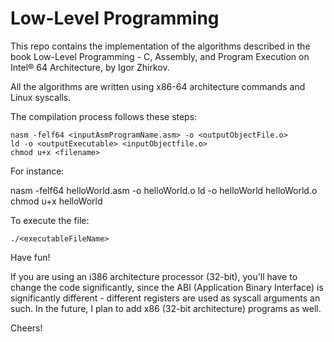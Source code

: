 # Low-Level Programming

This repo contains the implementation of the algorithms described in the book Low-Level Programming - C, Assembly, and Program Execution on
Intel® 64 Architecture, by Igor Zhirkov.

All the algorithms are written using x86-64 architecture commands and Linux syscalls.

The compilation process follows these steps:

    nasm -felf64 <inputAsmProgramName.asm> -o <outputObjectFile.o>
    ld -o <outputExecutable> <inputObjectfile.o>
    chmod u+x <filename>
  
For instance:

  nasm -felf64 helloWorld.asm -o helloWorld.o
  ld -o helloWorld helloWorld.o
  chmod u+x helloWorld
  
To execute the file:

    ./<executableFileName>
  
Have fun!

If you are using an i386 architecture processor (32-bit), you'll have to change the code significantly, since the ABI (Application Binary Interface) is significantly different - different registers are used as syscall arguments an such. In the future, I plan to add x86 (32-bit architecture) programs as well.

Cheers!